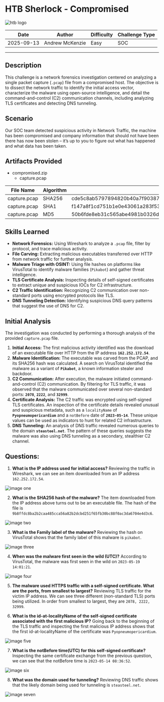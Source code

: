 # HTB Sherlock - Compromised

![htb logo](./Images/htb_logo.png)

| Date       | Author          | Difficulty | Challenge Type |
| ---------- | --------------- | ---------- | -------------- |
| 2025-09-13 | Andrew McKenzie | Easy       | SOC            |

---
## Description
This challenge is a network forensics investigation centered on analyzing a single packet capture (`.pcap`) file from a compromised host. The objective is to dissect the network traffic to identify the initial access vector, characterize the malware using open-source intelligence, and detail the command-and-control (C2) communication channels, including analyzing TLS certificates and detecting DNS tunneling.
## Scenario
Our SOC team detected suspicious activity in Network Traffic, the machine has been compromised and company information that should not have been there has now been stolen – it’s up to you to figure out what has happened and what data has been taken.
## Artifacts Provided
- compromised.zip
	- capture.pcap

| File Name    | Algorithm | Hash                                                             |
| ------------ | --------- | ---------------------------------------------------------------- |
| capture.pcap | SHA256    | cde5c8ab5797894820b40a7f9038766863aa48c3f8614abe7b2b2d205a72863c |
| capture.pcap | SHA1      | f147a8f1cd751b1e0e43061a283f53feb44a1ebc                         |
| capture.pcap | MD5       | 50b6fde8eb31c565abe4981b0326d146                                 |
## Skills Learned
- **Network Forensics:** Using Wireshark to analyze a `.pcap` file, filter by protocol, and trace malicious activity.
- **File Carving:** Extracting malicious executables transferred over HTTP from network traffic for further analysis.
- **Malware Triage with OSINT:** Using file hashes on platforms like VirusTotal to identify malware families (`Pikabot`) and gather threat intelligence.
- **TLS Certificate Analysis:** Inspecting details of self-signed certificates to extract unique and suspicious IOCs for C2 infrastructure.
- **C2 Traffic Identification:** Recognizing C2 communication over non-standard ports using encrypted protocols like TLS.
- **DNS Tunneling Detection:** Identifying suspicious DNS query patterns that suggest the use of DNS for C2.
## Initial Analysis
The investigation was conducted by performing a thorough analysis of the provided `capture.pcap` file.
1. **Initial Access:** The first malicious activity identified was the download of an executable file over HTTP from the IP address **`162.252.172.54`**.
2. **Malware Identification:** The executable was carved from the PCAP, and its SHA256 hash was calculated. A search on VirusTotal identified the malware as a variant of **`Pikabot`**, a known information stealer and backdoor.
3. **C2 Communication:** After execution, the malware initiated command-and-control (C2) communication. By filtering for TLS traffic, it was observed that the malware communicated over several non-standard ports: **`2078`**, **`2222`**, and **`32999`**.
4. **Certificate Analysis:** The C2 traffic was encrypted using self-signed TLS certificates. An inspection of the certificate details revealed unusual and suspicious metadata, such as a `localityName` of **`Pyopneumopericardium`** and a `notBefore` date of **`2023-05-14`**. These unique values can be used as indicators to hunt for related C2 infrastructure.
5. **DNS Tunneling:** An analysis of DNS traffic revealed numerous queries to the domain **`steasteel.net`**. The pattern of these queries suggests the malware was also using DNS tunneling as a secondary, stealthier C2 channel.
## Questions:
1. **What is the IP address used for initial access?**
Reviewing the traffic in Wireshark, we can see an item downloaded from an IP address `162.252.172.54`.

![image one](./Images/Pasted%20image%2020250913070716.png)

2. **What is the SHA256 hash of the malware?**
The item downloaded from the IP address above turns out to be an executable file. The hash of the file is `9b8ffdc8ba2b2caa485cca56a82b2dcbd251f65fb30bc88f0ac3da6704e4d3c6`.

![image two](./Images/Pasted%20image%2020250913070820.png)

3. **What is the Family label of the malware?**
Reviewing the hash on VirusTotal shows that the family label of this malware is `pikabot`.

![image three](./Images/Pasted%20image%2020250913070931.png)

4. **When was the malware first seen in the wild (UTC)?**
According to VirusTotal, the malware was first seen in the wild on `2023-05-19 14:01:21`.

![image four](./Images/Pasted%20image%2020250913071032.png)

5. **The malware used HTTPS traffic with a self-signed certificate. What are the ports, from smallest to largest?**
Reviewing TLS traffic for the victim IP address. We can see three different (non-standard TLS) ports being utilized. In order from smallest to largest, they are `2078, 2222, 32999`.

6. **What is the id-at-localityName of the self-signed certificate associated with the first malicious IP?**
Going back to the beginning of the TLS traffic and inspecting the first malicious IP address shows that the first id-at-localityName of the certificate was `Pyopneumopericardium`.

![image five](./Images/Pasted%20image%2020250913072324.png)

7. **What is the notBefore time(UTC) for this self-signed certificate?**
Inspecting the same certificate exchange from the previous question, we can see that the notBefore time is `2023-05-14 08:36:52`.

![image six](./Images/Pasted%20image%2020250913072455.png)

8. **What was the domain used for tunneling?**
Reviewing DNS traffic shows that the likely domain being used for tunneling is `steasteel.net`.

![image seven](./Images/Pasted%20image%2020250913072700.png)